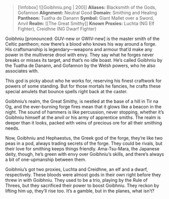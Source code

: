 > [!infobox]
> ![[Goibhniu.png | 200]]
>  **Aliases:** Blacksmith of the Gods, Gofannon
> **Alignment:** Neutral Good
> **Domain:** Smithing and Healing
> **Pantheon:** Tuatha de Danann
> **Symbol:** Giant Mallet over a Sword, Anvil
> **Realm:** [[The Great Smithy]]
> **Known Proxies:** Luchta (NG Elf Fighter), Creidhne (NG Dwarf Fighter)

Goibhniu [pronounced: GUV-new or GWIV-new] is the master smith of the Celtic pantheon; now there’s a blood who knows his way around a forge. His craftsmanship is legendary—weapons and armour that’d make any power in the multiverse drool with envy. They say what he forges never breaks or misses its target, and that’s no idle boast. He’s called Goibhniu by the Tuatha de Danann, and Gofannon by the Welsh powers, who he also associates with.

This god is picky about who he works for, reserving his finest craftwork for powers of some standing. But for those mortals he fancies, he crafts these special amulets that bounce spells right back at the caster.

Goibhniu’s realm, the Great Smithy, is nestled at the base of a hill in Tir na Og, and the ever-burning forge fires mean that it glows like a beacon in the night. The sound of hammers is like percussion, never stopping, whether it’s Goibhniu himself at the anvil or his army of apprentice smiths. The realm is deeper than it looks, packed with veins of precious ore for all their smithing needs.

Now, Goibhniu and Hephaestus, the Greek god of the forge, they’re like two peas in a pod, always trading secrets of the forge. They could be rivals, but their love for smithing keeps things friendly. Ama-Tsu-Mara, the Japanese deity, though, he’s green with envy over Goibhniu’s skills, and there’s always a bit of one-upmanship between them.

Goibhniu’s got two proxies, Luchta and Creidhne, an elf and a dwarf, respectively. These bloods were almost gods in their own right before they threw in with Goibhniu. They used to be a trio, playing by the Rule of Threes, but they sacrificed their power to boost Goibhniu. They reckon by lifting him up, they’ll rise too. It’s a gamble, but in the planes, what isn’t? 
